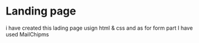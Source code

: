 # Landing page
i have created this lading page usign html & css and as for form part I have used MailChipms
